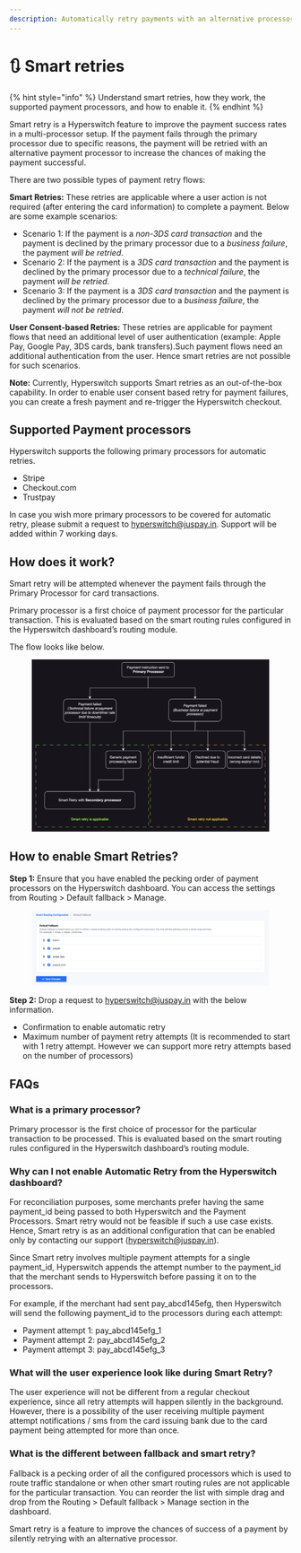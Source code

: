 ```yaml
---
description: Automatically retry payments with an alternative processor
---
```


# 🔃 Smart retries

{% hint style="info" %}
Understand smart retries, how they work, the supported payment processors, and how to enable it.
{% endhint %}

Smart retry is a Hyperswitch feature to improve the payment success rates in a multi-processor setup. If the payment fails through the primary processor due to specific reasons, the payment will be retried with an alternative payment processor to increase the chances of making the payment successful.

There are two possible types of payment retry flows:

**Smart Retries:** These retries are applicable where a user action is not required (after entering the card information) to complete a payment. Below are some example scenarios:

* Scenario 1: If the payment is a _non-3DS card transaction_ and the payment is declined by the primary processor due to a _business failure_, the payment _will be retried_.
* Scenario 2: If the payment is a _3DS card transaction_ and the payment is declined by the primary processor due to a _technical failure_, the payment _will be retried_.
* Scenario 3: If the payment is a _3DS card transaction_ and the payment is declined by the primary processor due to a _business failure_, the payment _will not be retried_.

**User Consent-based Retries:** These retries are applicable for payment flows that need an additional level of user authentication (example: Apple Pay, Google Pay, 3DS cards, bank transfers).Such payment flows need an additional authentication from the user. Hence smart retries are not possible for such scenarios.

**Note:** Currently, Hyperswitch supports Smart retries as an out-of-the-box capability. In order to enable user consent based retry for payment failures, you can create a fresh payment and re-trigger the Hyperswitch checkout.

## Supported Payment processors

Hyperswitch supports the following primary processors for automatic retries.

* Stripe
* Checkout.com
* Trustpay

In case you wish more primary processors to be covered for automatic retry, please submit a request to hyperswitch@juspay.in. Support will be added within 7 working days.

## How does it work?

Smart retry will be attempted whenever the payment fails through the Primary Processor for card transactions.

Primary processor is a first choice of payment processor for the particular transaction. This is evaluated based on the smart routing rules configured in the Hyperswitch dashboard’s routing module.

The flow looks like below.

<figure><img src="../.gitbook/assets/smartRetry-arch.png" alt=""><figcaption></figcaption></figure>

## How to enable Smart Retries?

**Step 1:** Ensure that you have enabled the pecking order of payment processors on the Hyperswitch dashboard. You can access the settings from Routing > Default fallback > Manage.

<figure><img src="../.gitbook/assets/smartretry-1 (2).png" alt=""><figcaption></figcaption></figure>

**Step 2:** Drop a request to hyperswitch@juspay.in with the below information.

* Confirmation to enable automatic retry
* Maximum number of payment retry attempts (It is recommended to start with 1 retry attempt. However we can support more retry attempts based on the number of processors)

## FAQs

### What is a primary processor?

Primary processor is the first choice of processor for the particular transaction to be processed. This is evaluated based on the smart routing rules configured in the Hyperswitch dashboard’s routing module.

### Why can I not enable Automatic Retry from the Hyperswitch dashboard?

For reconciliation purposes, some merchants prefer having the same payment\_id being passed to both Hyperswitch and the Payment Processors. Smart retry would not be feasible if such a use case exists. Hence, Smart retry is as an additional configuration that can be enabled only by contacting our support (hyperswitch@juspay.in).

Since Smart retry involves multiple payment attempts for a single payment\_id, Hyperswitch appends the attempt number to the payment\_id that the merchant sends to Hyperswitch before passing it on to the processors.

For example, if the merchant had sent pay\_abcd145efg, then Hyperswitch will send the following payment\_id to the processors during each attempt:

* Payment attempt 1: pay\_abcd145efg\_1
* Payment attempt 2: pay\_abcd145efg\_2
* Payment attempt 3: pay\_abcd145efg\_3

### What will the user experience look like during Smart Retry?

The user experience will not be different from a regular checkout experience, since all retry attempts will happen silently in the background. However, there is a possibility of the user receiving multiple payment attempt notifications / sms from the card issuing bank due to the card payment being attempted for more than once.

### What is the different between fallback and smart retry?

Fallback is a pecking order of all the configured processors which is used to route traffic standalone or when other smart routing rules are not applicable for the particular transaction. You can reorder the list with simple drag and drop from the Routing > Default fallback > Manage section in the dashboard.

Smart retry is a feature to improve the chances of success of a payment by silently retrying with an alternative processor.
